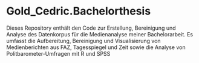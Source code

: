 # Gold_Cedric.Bachelorthesis
Dieses Repository enthält den Code zur Erstellung, Bereinigung und Analyse des Datenkorpus für die Medienanalyse meiner Bachelorarbeit. Es umfasst die Aufbereitung, Bereinigung und Visualisierung von Medienberichten aus FAZ, Tagesspiegel und Zeit sowie die Analyse von Politbarometer-Umfragen mit R und SPSS

